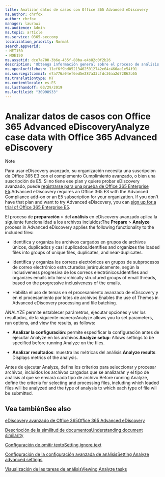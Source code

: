 ```yaml
---
title: Analizar datos de casos con Office 365 Advanced eDiscovery
ms.author: chrfox
author: chrfox
manager: laurawi
ms.audience: Admin
ms.topic: article
ms.service: O365-seccomp
localization_priority: Normal
search.appverid:
- MET150
- MOE150
ms.assetid: dce7a700-3b6e-435f-88ba-e4b82c0f2b26
description: 'Obtenga información general sobre el proceso de análisis, que le permite establecer parámetros, opciones de ejecución y ver resultados, en la exhibición avanzada de documentos electrónicos de Office 365. '
ms.openlocfilehash: 11ef6f9bd052134625012742e64c466ae1e54f91
ms.sourcegitcommit: e7a776a04ef6ed5e287a33cfdc36aa2d72862b55
ms.translationtype: MT
ms.contentlocale: es-ES
ms.lasthandoff: 03/29/2019
ms.locfileid: "30998933"
---
```

# <a name="analyze-case-data-with-office-365-advanced-ediscovery"></a><span data-ttu-id="be71a-103">Analizar datos de casos con Office 365 Advanced eDiscovery</span><span class="sxs-lookup"><span data-stu-id="be71a-103">Analyze case data with Office 365 Advanced eDiscovery</span></span>

> [!NOTE]
> <span data-ttu-id="be71a-p101">Para usar eDiscovery avanzado, su organización necesita una suscripción de Office 365 E3 con el complemento Cumplimiento avanzado, o bien una suscripción de E5. Si no tiene ese plan y quiere probar eDiscovery avanzado, puede [registrarse para una prueba de Office 365 Enterprise E5](https://go.microsoft.com/fwlink/p/?LinkID=698279).</span><span class="sxs-lookup"><span data-stu-id="be71a-p101">Advanced eDiscovery requires an Office 365 E3 with the Advanced Compliance add-on or an E5 subscription for your organization. If you don't have that plan and want to try Advanced eDiscovery, you can [sign up for a trial of Office 365 Enterprise E5](https://go.microsoft.com/fwlink/p/?LinkID=698279).</span></span> 
  
<span data-ttu-id="be71a-106">El proceso de **preparación** \> del **análisis** en eDiscovery avanzado aplica la siguiente funcionalidad a los archivos incluidos:</span><span class="sxs-lookup"><span data-stu-id="be71a-106">The **Prepare** \> **Analyze** process in Advanced eDiscovery applies the following functionality to the included files:</span></span> 
  
- <span data-ttu-id="be71a-107">Identifica y organiza los archivos cargados en grupos de archivos únicos, duplicados y casi duplicados.</span><span class="sxs-lookup"><span data-stu-id="be71a-107">Identifies and organizes the loaded files into groups of unique files, duplicates, and near-duplicates.</span></span>
    
- <span data-ttu-id="be71a-108">Identifica y organiza los correos electrónicos en grupos de subprocesos de correo electrónico estructurados jerárquicamente, según la inclusiveness progresiva de los correos electrónicos.</span><span class="sxs-lookup"><span data-stu-id="be71a-108">Identifies and organizes emails into hierarchically structured groups of email threads, based on the progressive inclusiveness of the emails.</span></span>
    
- <span data-ttu-id="be71a-109">Habilita el uso de temas en el procesamiento avanzado de eDiscovery y en el procesamiento por lotes de archivos.</span><span class="sxs-lookup"><span data-stu-id="be71a-109">Enables the use of Themes in Advanced eDiscovery processing and file batching.</span></span>
    
 <span data-ttu-id="be71a-110">ANALYZE permite establecer parámetros, ejecutar opciones y ver los resultados, de la siguiente manera:</span><span class="sxs-lookup"><span data-stu-id="be71a-110">Analyze allows you to set parameters, run options, and view the results, as follows:</span></span> 
  
- <span data-ttu-id="be71a-111">**Analizar la configuración**: permite especificar la configuración antes de ejecutar Analyze en los archivos.</span><span class="sxs-lookup"><span data-stu-id="be71a-111">**Analyze setup**: Allows settings to be specified before running Analyze on the files.</span></span>
    
- <span data-ttu-id="be71a-112">**Analizar resultados**: muestra las métricas del análisis.</span><span class="sxs-lookup"><span data-stu-id="be71a-112">**Analyze results**: Displays metrics of the analysis.</span></span> 
    
<span data-ttu-id="be71a-113">Antes de ejecutar Analyze, defina los criterios para seleccionar y procesar archivos, incluidos los archivos cargados que se analizarán y el tipo de análisis al que se enviará cada tipo de archivo.</span><span class="sxs-lookup"><span data-stu-id="be71a-113">Before running Analyze, define the criteria for selecting and processing files, including which loaded files will be analyzed and the type of analysis to which each type of file will be submitted.</span></span> 
  
## <a name="see-also"></a><span data-ttu-id="be71a-114">Vea también</span><span class="sxs-lookup"><span data-stu-id="be71a-114">See also</span></span>

[<span data-ttu-id="be71a-115">eDiscovery avanzado de Office 365</span><span class="sxs-lookup"><span data-stu-id="be71a-115">Office 365 Advanced eDiscovery</span></span>](office-365-advanced-ediscovery.md)
  
[<span data-ttu-id="be71a-116">Descripción de la similitud de documentos</span><span class="sxs-lookup"><span data-stu-id="be71a-116">Understanding document similarity</span></span>](understand-document-similarity-in-advanced-ediscovery.md)
  
[<span data-ttu-id="be71a-117">Configuración de omitir texto</span><span class="sxs-lookup"><span data-stu-id="be71a-117">Setting ignore text</span></span>](set-ignore-text-in-advanced-ediscovery.md)
  
[<span data-ttu-id="be71a-118">Configuración de la configuración avanzada de análisis</span><span class="sxs-lookup"><span data-stu-id="be71a-118">Setting Analyze advanced settings</span></span>](set-analyze-advanced-settings-in-advanced-ediscovery.md)
  
[<span data-ttu-id="be71a-119">Visualización de las tareas de análisis</span><span class="sxs-lookup"><span data-stu-id="be71a-119">Viewing Analyze tasks</span></span>](view-analyze-results-in-advanced-ediscovery.md)

